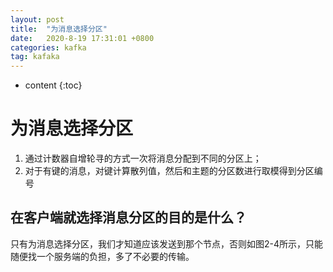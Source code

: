 ```yaml
---
layout: post
title:  "为消息选择分区"
date:   2020-8-19 17:31:01 +0800
categories: kafka
tag: kafaka
---
```


* content
{:toc}

# 为消息选择分区
1. 通过计数器自增轮寻的方式一次将消息分配到不同的分区上；
2. 对于有键的消息，对键计算散列值，然后和主题的分区数进行取模得到分区编号

## 在客户端就选择消息分区的目的是什么？
只有为消息选择分区，我们才知道应该发送到那个节点，否则如图2-4所示，只能随便找一个服务端的负担，多了不必要的传输。